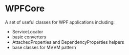 # WPFCore
A set of useful classes for WPF applications including:
  - ServiceLocator
  - basic converters
  - AttachedProperties and DependencyProperties helpers
  - base classes for MVVM pattern
